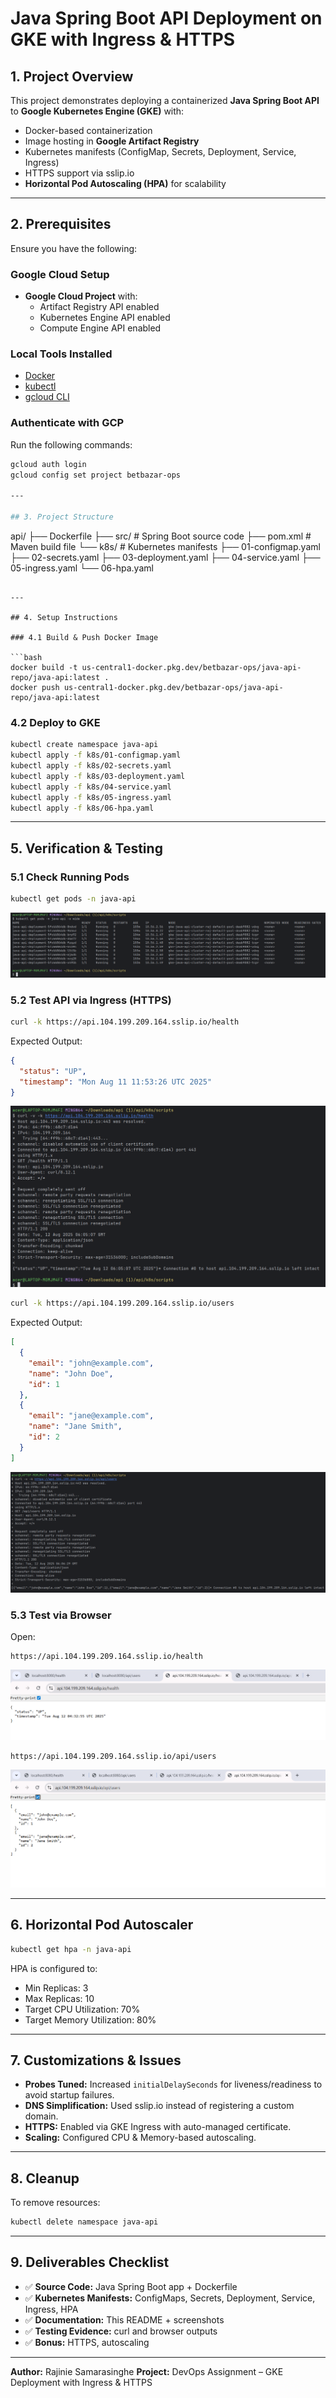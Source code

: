 

# Java Spring Boot API Deployment on GKE with Ingress & HTTPS

## 1. Project Overview
This project demonstrates deploying a containerized **Java Spring Boot API** to **Google Kubernetes Engine (GKE)** with:
- Docker-based containerization
- Image hosting in **Google Artifact Registry**
- Kubernetes manifests (ConfigMap, Secrets, Deployment, Service, Ingress)
- HTTPS support via sslip.io
- **Horizontal Pod Autoscaling (HPA)** for scalability

---

## 2. Prerequisites
Ensure you have the following:

### Google Cloud Setup
- **Google Cloud Project** with:
  - Artifact Registry API enabled
  - Kubernetes Engine API enabled
  - Compute Engine API enabled

### Local Tools Installed
- [Docker](https://docs.docker.com/get-docker/)
- [kubectl](https://kubernetes.io/docs/tasks/tools/)
- [gcloud CLI](https://cloud.google.com/sdk/docs/install)

### Authenticate with GCP
Run the following commands:
```bash
gcloud auth login
gcloud config set project betbazar-ops

---

## 3. Project Structure

```
api/
├── Dockerfile
├── src/                  # Spring Boot source code
├── pom.xml               # Maven build file
└── k8s/                  # Kubernetes manifests
    ├── 01-configmap.yaml
    ├── 02-secrets.yaml
    ├── 03-deployment.yaml
    ├── 04-service.yaml
    ├── 05-ingress.yaml
    └── 06-hpa.yaml
```

---

## 4. Setup Instructions

### 4.1 Build & Push Docker Image

```bash
docker build -t us-central1-docker.pkg.dev/betbazar-ops/java-api-repo/java-api:latest .
docker push us-central1-docker.pkg.dev/betbazar-ops/java-api-repo/java-api:latest
```


### 4.2 Deploy to GKE

```bash
kubectl create namespace java-api
kubectl apply -f k8s/01-configmap.yaml
kubectl apply -f k8s/02-secrets.yaml
kubectl apply -f k8s/03-deployment.yaml
kubectl apply -f k8s/04-service.yaml
kubectl apply -f k8s/05-ingress.yaml
kubectl apply -f k8s/06-hpa.yaml
```

---

## 5. Verification & Testing

### 5.1 Check Running Pods

```bash
kubectl get pods -n java-api
```

![Running Pods](screenshots/running%20pods.png)

### 5.2 Test API via Ingress (HTTPS)

```bash
curl -k https://api.104.199.209.164.sslip.io/health
```

Expected Output:

```json
{
  "status": "UP",
  "timestamp": "Mon Aug 11 11:53:26 UTC 2025"
}
```

![Curl Health Check](screenshots/curl%20response%20health.png)

```bash
curl -k https://api.104.199.209.164.sslip.io/users
```

Expected Output:

```json
[
  {
    "email": "john@example.com",
    "name": "John Doe",
    "id": 1
  },
  {
    "email": "jane@example.com",
    "name": "Jane Smith",
    "id": 2
  }
]
```

![Curl Health Check](screenshots/curl%20response%20users.png)

### 5.3 Test via Browser

Open:

```
https://api.104.199.209.164.sslip.io/health
```

![Browser Output](screenshots/browser%20response%20health.png)

```
https://api.104.199.209.164.sslip.io/api/users
```

![Browser Output](screenshots/browser%20response%20users.png)

---

## 6. Horizontal Pod Autoscaler

```bash
kubectl get hpa -n java-api
```


HPA is configured to:

* Min Replicas: 3
* Max Replicas: 10
* Target CPU Utilization: 70%
* Target Memory Utilization: 80%

---

## 7. Customizations & Issues

* **Probes Tuned:** Increased `initialDelaySeconds` for liveness/readiness to avoid startup failures.
* **DNS Simplification:** Used sslip.io instead of registering a custom domain.
* **HTTPS:** Enabled via GKE Ingress with auto-managed certificate.
* **Scaling:** Configured CPU & Memory-based autoscaling.

---

## 8. Cleanup

To remove resources:

```bash
kubectl delete namespace java-api
```

---

## 9. Deliverables Checklist

* ✅ **Source Code:** Java Spring Boot app + Dockerfile
* ✅ **Kubernetes Manifests:** ConfigMaps, Secrets, Deployment, Service, Ingress, HPA
* ✅ **Documentation:** This README + screenshots
* ✅ **Testing Evidence:** curl and browser outputs
* ✅ **Bonus:** HTTPS, autoscaling

---

**Author:** Rajinie Samarasinghe
**Project:** DevOps Assignment – GKE Deployment with Ingress & HTTPS





